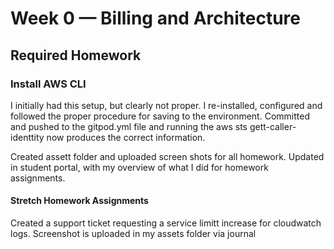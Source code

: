 # Week 0 — Billing and Architecture

## Required Homework
### Install AWS CLI

I initially had this setup, but clearly not proper. I re-installed, configured and followed the proper procedure for saving to the environment.
Committed and pushed to the gitpod.yml file and running the aws sts gett-caller-identtity now produces the correct information.

Created assett folder and uploaded screen shots for all homework.
Updated in student portal, with my overview of what I did for homework assignments.

#### Stretch Homework Assignments
Created a support ticket requesting a service limitt increase for cloudwatch logs. Screenshot is uploaded in my assets folder via journal
